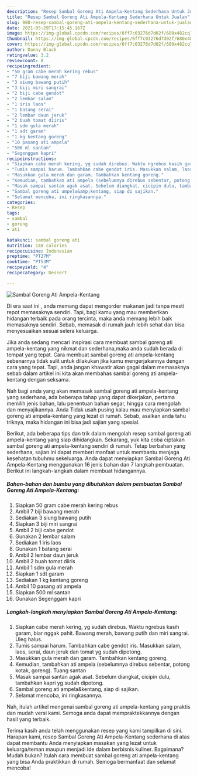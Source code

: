 ```yaml
---
description: "Resep Sambal Goreng Ati Ampela-Kentang Sederhana Untuk Jualan"
title: "Resep Sambal Goreng Ati Ampela-Kentang Sederhana Untuk Jualan"
slug: 988-resep-sambal-goreng-ati-ampela-kentang-sederhana-untuk-jualan
date: 2021-05-29T17:15:45.167Z
image: https://img-global.cpcdn.com/recipes/6ff7c03276d7d02f/680x482cq70/sambal-goreng-ati-ampela-kentang-foto-resep-utama.jpg
thumbnail: https://img-global.cpcdn.com/recipes/6ff7c03276d7d02f/680x482cq70/sambal-goreng-ati-ampela-kentang-foto-resep-utama.jpg
cover: https://img-global.cpcdn.com/recipes/6ff7c03276d7d02f/680x482cq70/sambal-goreng-ati-ampela-kentang-foto-resep-utama.jpg
author: Danny Black
ratingvalue: 3.2
reviewcount: 8
recipeingredient:
- "50 gram cabe merah kering rebus"
- "7 biji bawang merah"
- "3 siung bawang putih"
- "3 biji miri sangrai"
- "2 biji cabe gendot"
- "2 lembar salam"
- "1 iris laos"
- "1 batang serai"
- "2 lembar daun jeruk"
- "2 buah tomat diiris"
- "1 sdm gula merah"
- "1 sdt garam"
- "1 kg kentang goreng"
- "10 pasang ati ampela"
- "500 ml santan"
- "Segenggam kapri"
recipeinstructions:
- "Siapkan cabe merah kering, yg sudah direbus. Waktu ngrebus kasih garam, biar nggak pahit. Bawang merah, bawang putih dan miri sangrai. Uleg halus."
- "Tumis sampai harum. Tambahkan cabe gendot iris. Masukkan salam, laos, serai, daun jeruk dan tomat yg sudah dipotong."
- "Masukkan gula merah dan garam. Tambahkan kentang goreng."
- "Kemudian, tambahkan ati ampela (sebelumnya direbus sebentar, potong kotak, goreng). Tuang santan"
- "Masak sampai santan agak asat. Sebelum diangkat, cicipin dulu, tambahkan kapri yg sudah dipotong."
- "Sambal goreng ati ampela&amp;kentang, siap di sajikan."
- "Selamat mencoba, ini ringkasannya."
categories:
- Resep
tags:
- sambal
- goreng
- ati

katakunci: sambal goreng ati 
nutrition: 148 calories
recipecuisine: Indonesian
preptime: "PT27M"
cooktime: "PT53M"
recipeyield: "4"
recipecategory: Dessert

---
```



![Sambal Goreng Ati Ampela-Kentang](https://img-global.cpcdn.com/recipes/6ff7c03276d7d02f/680x482cq70/sambal-goreng-ati-ampela-kentang-foto-resep-utama.jpg)

Di era  saat ini , anda memang dapat mengorder makanan jadi tanpa mesti repot memasaknya sendiri. Tapi, bagi kamu yang mau memberikan hidangan terbaik pada orang tercinta, maka anda memang lebih baik memasaknya sendiri. Sebab, memasak di rumah jauh lebih sehat dan bisa menyesuaikan sesuai selera keluarga.

Jika anda sedang mencari inspirasi cara membuat sambal goreng ati ampela-kentang yang nikmat dan sederhana,maka anda sudah berada di tempat yang tepat. Cara membuat sambal goreng ati ampela-kentang  sebenarnya tidak sulit untuk dilakukan jika kamu mengerjakannya dengan cara yang tepat. Tapi, anda jangan khawatir akan gagal dalam memasaknya 
sebab dalam artikel ini kita akan membahas sambal goreng ati ampela-kentang dengan seksama.  



Nah bagi anda yang akan memasak sambal goreng ati ampela-kentang yang sederhana, ada beberapa tahap yang dapat dikerjakan, pertama memilih jenis bahan, lalu penentuan bahan segar, hingga cara mengolah dan menyajikannya. Anda Tidak usah pusing kalau mau menyiapkan sambal goreng ati ampela-kentang yang lezat di rumah. Sebab, asalkan anda  tahu triknya, maka hidangan ini bisa jadi sajian yang spesial.

Berikut, ada beberapa tips dan trik dalam mengolah resep sambal goreng ati ampela-kentang yang siap dihidangkan. Sekarang, yuk kita coba ciptakan sambal goreng ati ampela-kentang sendiri di rumah. Tetap berbahan yang sederhana, sajian ini dapat memberi manfaat untuk membantu menjaga kesehatan tubuhmu sekeluarga. Anda dapat menyiapkan Sambal Goreng Ati Ampela-Kentang menggunakan 16 jenis bahan dan 7 langkah pembuatan. Berikut ini langkah-langkah dalam membuat hidangannya.

<!--inarticleads1-->

##### Bahan-bahan dan bumbu yang dibutuhkan dalam pembuatan Sambal Goreng Ati Ampela-Kentang:

1. Siapkan 50 gram cabe merah kering rebus
1. Ambil 7 biji bawang merah
1. Sediakan 3 siung bawang putih
1. Siapkan 3 biji miri sangrai
1. Ambil 2 biji cabe gendot
1. Gunakan 2 lembar salam
1. Sediakan 1 iris laos
1. Gunakan 1 batang serai
1. Ambil 2 lembar daun jeruk
1. Ambil 2 buah tomat diiris
1. Ambil 1 sdm gula merah
1. Siapkan 1 sdt garam
1. Sediakan 1 kg kentang goreng
1. Ambil 10 pasang ati ampela
1. Siapkan 500 ml santan
1. Gunakan Segenggam kapri




<!--inarticleads2-->

##### Langkah-langkah menyiapkan Sambal Goreng Ati Ampela-Kentang:

1. Siapkan cabe merah kering, yg sudah direbus. Waktu ngrebus kasih garam, biar nggak pahit. Bawang merah, bawang putih dan miri sangrai. Uleg halus.
1. Tumis sampai harum. Tambahkan cabe gendot iris. Masukkan salam, laos, serai, daun jeruk dan tomat yg sudah dipotong.
1. Masukkan gula merah dan garam. Tambahkan kentang goreng.
1. Kemudian, tambahkan ati ampela (sebelumnya direbus sebentar, potong kotak, goreng). Tuang santan
1. Masak sampai santan agak asat. Sebelum diangkat, cicipin dulu, tambahkan kapri yg sudah dipotong.
1. Sambal goreng ati ampela&amp;kentang, siap di sajikan.
1. Selamat mencoba, ini ringkasannya.




Nah, itulah artikel mengenai  sambal goreng ati ampela-kentang  yang praktis dan mudah versi kami. Semoga anda dapat mempraktekkannya dengan hasil yang terbaik. 

Terima kasih anda telah menggunakan resep yang kami tampilkan di sini. Harapan kami, resep  Sambal Goreng Ati Ampela-Kentang sederhana di atas dapat membantu Anda menyiapkan masakan yang lezat untuk keluarga/teman maupun menjadi ide dalam berbisnis kuliner. Bagaimana? Mudah bukan? Itulah cara membuat sambal goreng ati ampela-kentang yang bisa Anda praktikkan di rumah. Semoga bermanfaat dan selamat mencoba!

